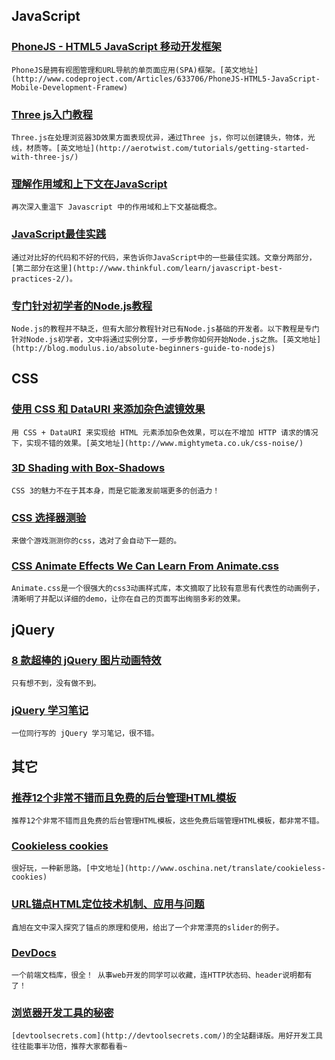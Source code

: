 
## JavaScript

### [PhoneJS - HTML5 JavaScript 移动开发框架](http://www.oschina.net/translate/phonejs-html5-javascript-mobile-development-framew)

    PhoneJS是拥有视图管理和URL导航的单页面应用(SPA)框架。[英文地址](http://www.codeproject.com/Articles/633706/PhoneJS-HTML5-JavaScript-Mobile-Development-Framew)

### [Three js入门教程](http://www.21haolou.com/articles/show/140)

    Three.js在处理浏览器3D效果方面表现优异，通过Three js，你可以创建镜头，物体，光线，材质等。[英文地址](http://aerotwist.com/tutorials/getting-started-with-three-js/)

### [理解作用域和上下文在JavaScript](http://ryanmorr.com/understanding-scope-and-context-in-javascript/)

    再次深入重温下 Javascript 中的作用域和上下文基础概念。

### [JavaScript最佳实践](http://www.thinkful.com/learn/javascript-best-practices-1/)

    通过对比好的代码和不好的代码，来告诉你JavaScript中的一些最佳实践。文章分两部分，[第二部分在这里](http://www.thinkful.com/learn/javascript-best-practices-2/)。

### [专门针对初学者的Node.js教程](http://www.html5cn.org/article-5464-1.html)

    Node.js的教程并不缺乏，但有大部分教程针对已有Node.js基础的开发者。以下教程是专门针对Node.js初学者，文中将通过实例分享，一步步教你如何开始Node.js之旅。[英文地址](http://blog.modulus.io/absolute-beginners-guide-to-nodejs)

## CSS

### [使用 CSS 和 DataURI 来添加杂色滤镜效果](http://www.w3cplus.com/css/css-noise.html)

    用 CSS + DataURI 来实现给 HTML 元素添加杂色效果，可以在不增加 HTTP 请求的情况下，实现不错的效果。[英文地址](http://www.mightymeta.co.uk/css-noise/)

### [3D Shading with Box-Shadows](http://tympanus.net/codrops/2013/08/27/3d-shading-with-box-shadows/)

    CSS 3的魅力不在于其本身，而是它能激发前端更多的创造力！

### [CSS 选择器测验](http://milanlandaverde.com/css-quiz)

    来做个游戏测测你的css，选对了会自动下一题的。

### [CSS Animate Effects We Can Learn From Animate.css](http://www.paulund.co.uk/css-animate-effects-we-can-learn-from-animate-css)

    Animate.css是一个很强大的css3动画样式库，本文摘取了比较有意思有代表性的动画例子，清晰明了并配以详细的demo，让你在自己的页面写出绚丽多彩的效果。

## jQuery

### [8 款超棒的 jQuery 图片动画特效](http://www.codeceo.com/8-jquery-image-effect.html)

    只有想不到，没有做不到。

### [jQuery 学习笔记](http://zouyesheng.com/jquery.html)

    一位同行写的 jQuery 学习笔记，很不错。

## 其它

### [推荐12个非常不错而且免费的后台管理HTML模板](http://www.w3cfuns.com/article-877-1.html)

    推荐12个非常不错而且免费的后台管理HTML模板，这些免费后端管理HTML模板，都非常不错。

### [Cookieless cookies](http://lucb1e.com/rp/cookielesscookies/)

    很好玩，一种新思路。[中文地址](http://www.oschina.net/translate/cookieless-cookies)

### [URL锚点HTML定位技术机制、应用与问题](http://www.zhangxinxu.com/wordpress/2013/08/url-anchor-html-%E9%94%9A%E7%82%B9%E5%AE%9A%E4%BD%8D%E6%9C%BA%E5%88%B6-%E5%BA%94%E7%94%A8-%E9%97%AE%E9%A2%98/comment-page-1/#comment-39173)

    鑫旭在文中深入探究了锚点的原理和使用，给出了一个非常漂亮的slider的例子。

### [DevDocs](http://devdocs.io/)

    一个前端文档库，很全！ 从事web开发的同学可以收藏，连HTTP状态码、header说明都有了！

### [浏览器开发工具的秘密](http://jinlong.github.io/blog/2013/08/29/devtoolsecrets/)

    [devtoolsecrets.com](http://devtoolsecrets.com/)的全站翻译版。用好开发工具往往能事半功倍，推荐大家都看看~
